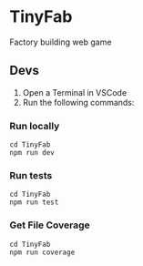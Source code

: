 # TinyFab
Factory building web game

## Devs
1. Open a Terminal in VSCode
2. Run the following commands:

### Run locally
```
cd TinyFab
npm run dev
```

### Run tests
```
cd TinyFab
npm run test
```

### Get File Coverage
```
cd TinyFab
npm run coverage
```
